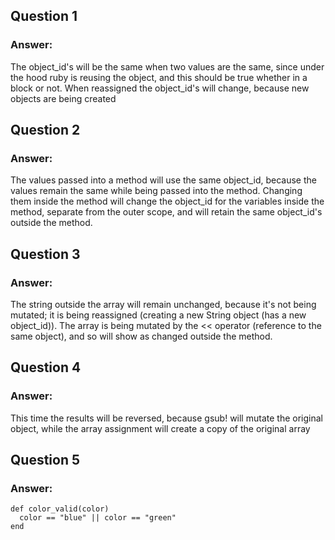 ## Question 1
### Answer:
The object_id's will be the same when two values are the same, since under the hood ruby is reusing the object, and this should be true whether in a block or not.  When reassigned the object_id's will change, because new objects are being created

## Question 2
### Answer:
The values passed into a method will use the same object_id, because the values remain the same while being passed into the method.  Changing them inside the method will change the object_id for the variables inside the method, separate from the outer scope, and will retain the same object_id's outside the method.

## Question 3
### Answer:
The string outside the array will remain unchanged, because it's not being mutated; it is being reassigned (creating a new String object (has a new object_id)).  The array is being mutated by the << operator (reference to the same object), and so will show as changed outside the method.

## Question 4
### Answer:
This time the results will be reversed, because gsub! will mutate the original object, while the array assignment will create a copy of the original array

## Question 5
### Answer:
```
def color_valid(color)
  color == "blue" || color == "green"
end
```
